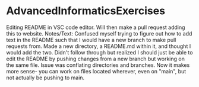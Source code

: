 # AdvancedInformaticsExercises

 Editing README in VSC code editor.
 Will then make a pull request adding this to website.
 Notes/Text: Confused myself trying to figure out how to add text in the README such that I would have a new branch to make pull requests from.
 Made a new directory, a README.md within it, and thought I would add the two. Didn't follow through but realized I should just be able to edit the README by pushing changes from a new branch but working on the same file.
 Issue was conflating directories and branches. Now it makes more sense- you can work on files located wherever, even on "main", but not actually be pushing to main. 